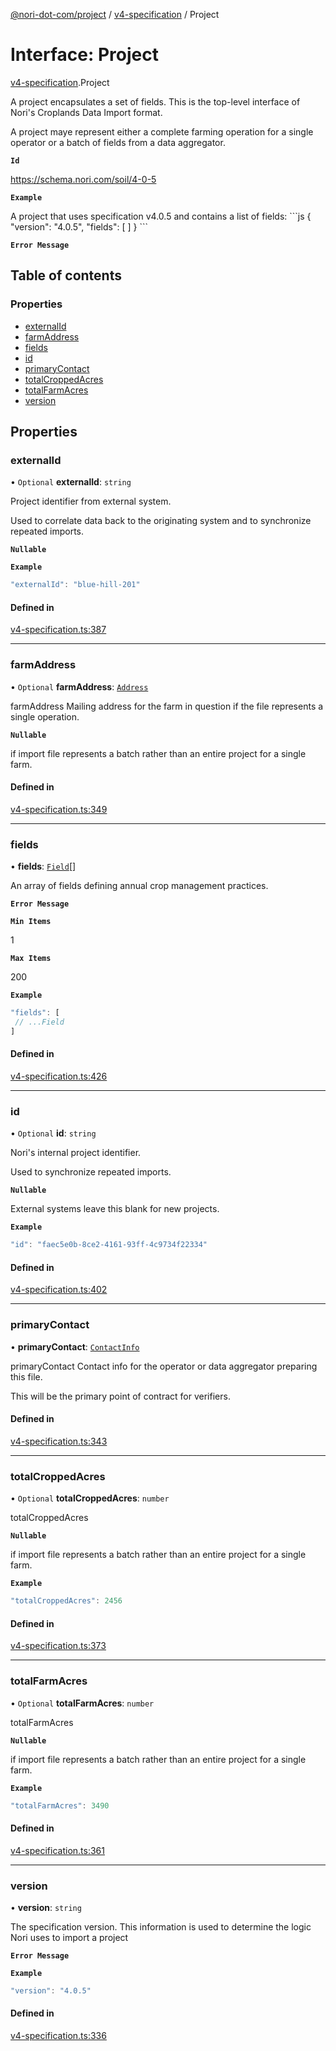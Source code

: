 [@nori-dot-com/project](../README.md) / [v4-specification](../modules/v4_specification.md) / Project

# Interface: Project

[v4-specification](../modules/v4_specification.md).Project

A project encapsulates a set of fields. This is the top-level interface of Nori's Croplands Data Import format.

A project maye represent either a complete farming operation for a single operator or a batch
of fields from a data aggregator.

**`Id`**

https://schema.nori.com/soil/4-0-5

**`Example`**

<caption>A project that uses specification v4.0.5 and contains a list of fields:</caption>
```js
{
 "version": "4.0.5",
 "fields": [
 ]
}
```

**`Error Message`**

## Table of contents

### Properties

- [externalId](v4_specification.Project.md#externalid)
- [farmAddress](v4_specification.Project.md#farmaddress)
- [fields](v4_specification.Project.md#fields)
- [id](v4_specification.Project.md#id)
- [primaryContact](v4_specification.Project.md#primarycontact)
- [totalCroppedAcres](v4_specification.Project.md#totalcroppedacres)
- [totalFarmAcres](v4_specification.Project.md#totalfarmacres)
- [version](v4_specification.Project.md#version)

## Properties

### externalId

• `Optional` **externalId**: `string`

Project identifier from external system.

Used to correlate data back to the originating system and to synchronize repeated imports.

**`Nullable`**

**`Example`**

```js
"externalId": "blue-hill-201"
```

#### Defined in

[v4-specification.ts:387](https://github.com/nori-dot-eco/nori-dot-com/blob/aa5eddd/packages/project/src/v4-specification.ts#L387)

___

### farmAddress

• `Optional` **farmAddress**: [`Address`](v4_specification.Address.md)

farmAddress Mailing address for the farm in question if the file represents a single operation.

**`Nullable`**

if import file represents a batch rather than an entire project for a single farm.

#### Defined in

[v4-specification.ts:349](https://github.com/nori-dot-eco/nori-dot-com/blob/aa5eddd/packages/project/src/v4-specification.ts#L349)

___

### fields

• **fields**: [`Field`](v4_specification.Field.md)[]

An array of fields defining annual crop management practices.

**`Error Message`**

**`Min Items`**

1

**`Max Items`**

200

**`Example`**

```js
"fields": [
 // ...Field
]
```

#### Defined in

[v4-specification.ts:426](https://github.com/nori-dot-eco/nori-dot-com/blob/aa5eddd/packages/project/src/v4-specification.ts#L426)

___

### id

• `Optional` **id**: `string`

Nori's internal project identifier.

Used to synchronize repeated imports.

**`Nullable`**

External systems leave this blank for new projects.

**`Example`**

```js
"id": "faec5e0b-8ce2-4161-93ff-4c9734f22334"
```

#### Defined in

[v4-specification.ts:402](https://github.com/nori-dot-eco/nori-dot-com/blob/aa5eddd/packages/project/src/v4-specification.ts#L402)

___

### primaryContact

• **primaryContact**: [`ContactInfo`](v4_specification.ContactInfo.md)

primaryContact Contact info for the operator or data aggregator preparing this file.

This will be the primary point of contract for verifiers.

#### Defined in

[v4-specification.ts:343](https://github.com/nori-dot-eco/nori-dot-com/blob/aa5eddd/packages/project/src/v4-specification.ts#L343)

___

### totalCroppedAcres

• `Optional` **totalCroppedAcres**: `number`

totalCroppedAcres

**`Nullable`**

if import file represents a batch rather than an entire project for a single farm.

**`Example`**

```js
"totalCroppedAcres": 2456
```

#### Defined in

[v4-specification.ts:373](https://github.com/nori-dot-eco/nori-dot-com/blob/aa5eddd/packages/project/src/v4-specification.ts#L373)

___

### totalFarmAcres

• `Optional` **totalFarmAcres**: `number`

totalFarmAcres

**`Nullable`**

if import file represents a batch rather than an entire project for a single farm.

**`Example`**

```js
"totalFarmAcres": 3490
```

#### Defined in

[v4-specification.ts:361](https://github.com/nori-dot-eco/nori-dot-com/blob/aa5eddd/packages/project/src/v4-specification.ts#L361)

___

### version

• **version**: `string`

The specification version. This information is used to determine the logic Nori uses to import a project

**`Error Message`**

**`Example`**

```js
"version": "4.0.5"
```

#### Defined in

[v4-specification.ts:336](https://github.com/nori-dot-eco/nori-dot-com/blob/aa5eddd/packages/project/src/v4-specification.ts#L336)
